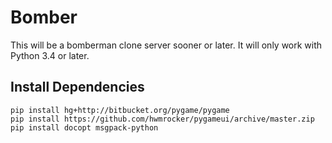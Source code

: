 Bomber
======

This will be a bomberman clone server sooner or later. It will only work with Python 3.4 or later.

Install Dependencies
--------------------

```
pip install hg+http://bitbucket.org/pygame/pygame
pip install https://github.com/hwmrocker/pygameui/archive/master.zip
pip install docopt msgpack-python
```
